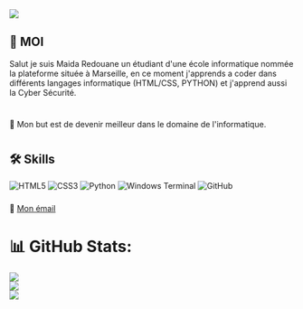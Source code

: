 
<img src="https://png.pngtree.com/thumb_back/fw800/background/20240528/pngtree-futuristic-ai-technology-background-computer-industry-wallpaper-design-image_15799444.jpg">


## 💫 MOI
Salut je suis Maida Redouane un étudiant d'une école informatique nommée la plateforme située à Marseille, en ce moment j'apprends a coder dans différents langages informatique (HTML/CSS, PYTHON) et j'apprend aussi la Cyber Sécurité.
#
🎯 Mon but est de devenir meilleur dans le domaine de l'informatique. 
#



## 🛠 Skills
![HTML5](https://img.shields.io/badge/html5-%23E34F26.svg?style=for-the-badge&logo=html5&logoColor=white)
![CSS3](https://img.shields.io/badge/css3-%231572B6.svg?style=for-the-badge&logo=css3&logoColor=white)
![Python](https://img.shields.io/badge/python-3670A0?style=for-the-badge&logo=python&logoColor=ffdd54)
![Windows Terminal](https://img.shields.io/badge/Windows%20Terminal-%234D4D4D.svg?style=for-the-badge&logo=windows-terminal&logoColor=white)
![GitHub](https://img.shields.io/badge/github-%23121011.svg?style=for-the-badge&logo=github&logoColor=white)

###

📧 <a href="https://mail.google.com/mail/u/0/#inbox?compose=CllgCJfqbkccGFhTchgDlGpXkMhCVtTnXkkvCQkGDrVQZXsgBsJVPLfmHBkMwggxNrsRWZwDlFg" >Mon émail</a>

###
#
# 📊 GitHub Stats:
![](https://github-readme-stats.vercel.app/api?username=redouane-maida&theme=dark&hide_border=true&include_all_commits=false&count_private=false)<br/>
![](https://github-readme-streak-stats.herokuapp.com/?user=redouane-maida&theme=dark&hide_border=true)<br/>
![](https://github-readme-stats.vercel.app/api/top-langs/?username=redouane-maida&theme=dark&hide_border=true&include_all_commits=false&count_private=false&layout=compact)
